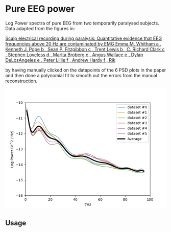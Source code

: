 # Pure EEG power

Log Power spectra of pure EEG from two temporarily paralysed
subjects. Data adapted from the figures in:

[Scalp electrical recording during paralysis: Quantitative evidence that
EEG frequencies above 20 Hz are contaminated by EMG
Emma M. Whitham a , Kenneth J. Pope b , Sean P. Fitzgibbon c , Trent Lewis b ,
C. Richard Clark c , Stephen Loveless d , Marita Broberg e , Angus Wallace e ,
Dylan DeLosAngeles e , Peter Lillie f , Andrew Hardy f , Rik](https://www.sciencedirect.com/science/article/abs/pii/S1388245707001988)

by having manually clicked on the datapoints of the 6 PSD plots
in the paper and then done a polynomial fit to smooth out the errors
from the manual reconstruction.

![alt tag](individual_average.png)

## Usage

